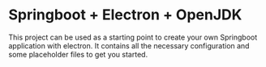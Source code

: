 # Springboot + Electron + OpenJDK

This project can be used as a starting point to create your own Springboot application with electron.
It contains all the necessary configuration and some placeholder files to get you started.


